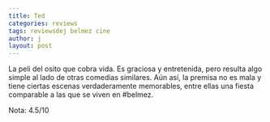 ```yaml
---
title: Ted
categories: reviews
tags: reviewsdej belmez cine
author: j
layout: post
---
```


La peli del osito que cobra vida. Es graciosa y entretenida, pero resulta algo simple al lado de otras comedias similares. Aún así, la premisa no es mala y tiene ciertas escenas verdaderamente memorables, entre ellas una fiesta comparable a las que se viven en #belmez.

Nota: 4.5/10
